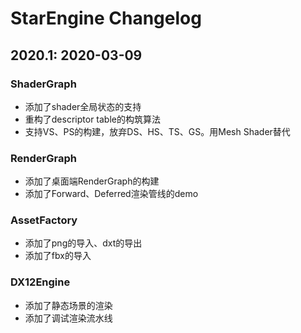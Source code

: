 # StarEngine Changelog #

## 2020.1: 2020-03-09  ##
### ShaderGraph ###
* 添加了shader全局状态的支持
* 重构了descriptor table的构筑算法
* 支持VS、PS的构建，放弃DS、HS、TS、GS。用Mesh Shader替代
### RenderGraph ###
* 添加了桌面端RenderGraph的构建
* 添加了Forward、Deferred渲染管线的demo
### AssetFactory ###
* 添加了png的导入、dxt的导出
* 添加了fbx的导入
### DX12Engine ###
* 添加了静态场景的渲染
* 添加了调试渲染流水线
